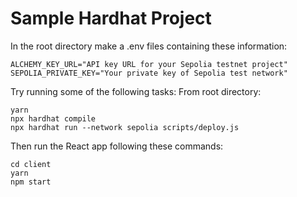 # Sample Hardhat Project
In the root directory make a .env files containing these information:
```shell
ALCHEMY_KEY_URL="API key URL for your Sepolia testnet project"
SEPOLIA_PRIVATE_KEY="Your private key of Sepolia test network"
```
Try running some of the following tasks:
From root directory:
```shell
yarn
npx hardhat compile
npx hardhat run --network sepolia scripts/deploy.js
```

Then run the React app following these commands:
```shell
cd client
yarn
npm start
```

